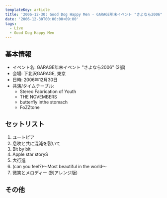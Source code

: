 ```yaml
---
templateKey: article
title: '2006-12-30: Good Dog Happy Men - GARAGE年末イベント "さよなら2006" (2部) at 下北沢GARAGE'
date: '2006-12-30T00:00:00+09:00'
tags:
  - Live
  - Good Dog Happy Men
---
```

## 基本情報

* イベント名: GARAGE年末イベント "さよなら2006" (2部)
* 会場: 下北沢GARAGE, 東京
* 日時: 2006年12月30日
* 共演/タイムテーブル:
  * Stereo Fabrication of Youth
  * THE NOVEMBERS
  * butterfly inthe stomach
  * FoZZtone

## セットリスト

1. ユートピア
1. 息吹と共に混沌を裂いて
1. Bit by bit
1. Apple star storyS
1. 大行進
1. (can you feel?)～Most beautiful in the world～
1. 微笑とメロディー (別アレンジ版)

## その他


